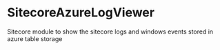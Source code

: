 SitecoreAzureLogViewer
======================

Sitecore module to show the sitecore logs and windows events stored in azure table storage
